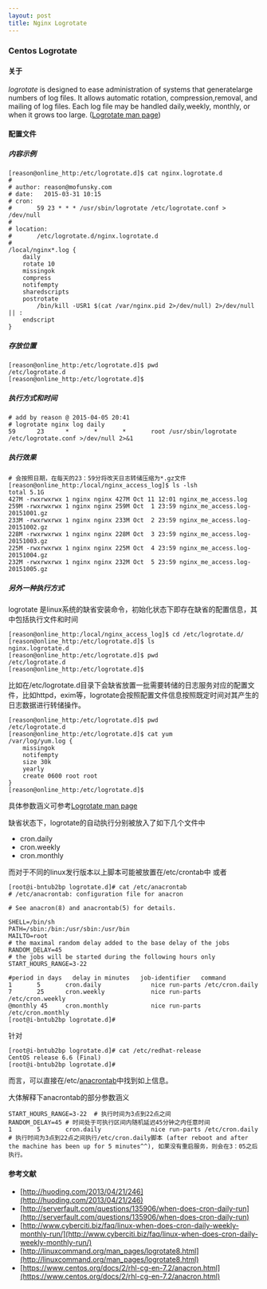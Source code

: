 ```yaml
---
layout: post
title: Nginx Logrotate
---
```


### Centos Logrotate ###

####  关于 ####

_logrotate_ is  designed to ease administration of systems that generatelarge numbers of log files.  It allows automatic rotation, compression,removal, and mailing of log files.  Each log file may be handled daily,weekly, monthly, or when it grows too large. ([Logrotate man page](http://linuxcommand.org/man_pages/logrotate8.html))

#### 配置文件 ####

##### 内容示例

```
[reason@online_http:/etc/logrotate.d]$ cat nginx.logrotate.d
#
# author: reason@mofunsky.com
# date:   2015-03-31 10:15
# cron:
#       59 23 * * * /usr/sbin/logrotate /etc/logrotate.conf > /dev/null
#
# location:
#       /etc/logrotate.d/nginx.logrotate.d
#
/local/nginx*.log {
    daily
    rotate 10
    missingok
    compress
    notifempty
    sharedscripts
    postrotate
        /bin/kill -USR1 $(cat /var/nginx.pid 2>/dev/null) 2>/dev/null || :
    endscript
}
```

##### 存放位置

```
[reason@online_http:/etc/logrotate.d]$ pwd
/etc/logrotate.d
[reason@online_http:/etc/logrotate.d]$
```

##### 执行方式和时间
```
# add by reason @ 2015-04-05 20:41
# logrotate nginx log daily
59      23      *       *       *       root /usr/sbin/logrotate /etc/logrotate.conf >/dev/null 2>&1
```

##### 执行效果
```
# 会按照日期，在每天的23：59分将改天日志转储压缩为*.gz文件
[reason@online_http:/local/nginx_access_log]$ ls -lsh
total 5.1G
427M -rwxrwxrwx 1 nginx nginx 427M Oct 11 12:01 nginx_me_access.log
259M -rwxrwxrwx 1 nginx nginx 259M Oct  1 23:59 nginx_me_access.log-20151001.gz
233M -rwxrwxrwx 1 nginx nginx 233M Oct  2 23:59 nginx_me_access.log-20151002.gz
228M -rwxrwxrwx 1 nginx nginx 228M Oct  3 23:59 nginx_me_access.log-20151003.gz
225M -rwxrwxrwx 1 nginx nginx 225M Oct  4 23:59 nginx_me_access.log-20151004.gz
232M -rwxrwxrwx 1 nginx nginx 232M Oct  5 23:59 nginx_me_access.log-20151005.gz
```

##### 另外一种执行方式
logrotate 是linux系统的缺省安装命令，初始化状态下即存在缺省的配置信息，其中包括执行文件和时间

```
[reason@online_http:/local/nginx_access_log]$ cd /etc/logrotate.d/
[reason@online_http:/etc/logrotate.d]$ ls
nginx.logrotate.d
[reason@online_http:/etc/logrotate.d]$ pwd
/etc/logrotate.d
[reason@online_http:/etc/logrotate.d]$
```

比如在/etc/logrotate.d目录下会缺省放置一批需要转储的日志服务对应的配置文件，比如httpd，exim等，logrotate会按照配置文件信息按照既定时间对其产生的日志数据进行转储操作。

```
[reason@online_http:/etc/logrotate.d]$ pwd
/etc/logrotate.d
[reason@online_http:/etc/logrotate.d]$ cat yum
/var/log/yum.log {
    missingok
    notifempty
    size 30k
    yearly
    create 0600 root root
}
[reason@online_http:/etc/logrotate.d]$
```
具体参数涵义可参考[Logrotate man page](http://linuxcommand.org/man_pages/logrotate8.html)

缺省状态下，logrotate的自动执行分别被放入了如下几个文件中

  *  cron.daily
  *  cron.weekly
  *  cron.monthly

而对于不同的linux发行版本以上脚本可能被放置在/etc/crontab中
或者

```
[root@i-bntub2bp logrotate.d]# cat /etc/anacrontab
# /etc/anacrontab: configuration file for anacron

# See anacron(8) and anacrontab(5) for details.

SHELL=/bin/sh
PATH=/sbin:/bin:/usr/sbin:/usr/bin
MAILTO=root
# the maximal random delay added to the base delay of the jobs
RANDOM_DELAY=45
# the jobs will be started during the following hours only
START_HOURS_RANGE=3-22

#period in days   delay in minutes   job-identifier   command
1       5       cron.daily              nice run-parts /etc/cron.daily
7       25      cron.weekly             nice run-parts /etc/cron.weekly
@monthly 45     cron.monthly            nice run-parts /etc/cron.monthly
[root@i-bntub2bp logrotate.d]#
```
针对

```
[root@i-bntub2bp logrotate.d]# cat /etc/redhat-release
CentOS release 6.6 (Final)
[root@i-bntub2bp logrotate.d]#
```
而言，可以直接在/etc/[anacrontab](https://www.centos.org/docs/2/rhl-cg-en-7.2/anacron.html)中找到如上信息。

大体解释下anacrontab的部分参数涵义

```
START_HOURS_RANGE=3-22  # 执行时间为3点到22点之间
RANDOM_DELAY=45 # 时间处于可执行区间内随机延迟45分钟之内任意时间
1       5       cron.daily              nice run-parts /etc/cron.daily
# 执行时间为3点到22点之间执行/etc/cron.daily脚本 (after reboot and after the machine has been up for 5 minutes^^), 如果没有重启服务，则会在3：05之后执行。
```

#### 参考文献
  * [http://huoding.com/2013/04/21/246](http://huoding.com/2013/04/21/246)
  * [http://serverfault.com/questions/135906/when-does-cron-daily-run](http://serverfault.com/questions/135906/when-does-cron-daily-run)
  * [http://www.cyberciti.biz/faq/linux-when-does-cron-daily-weekly-monthly-run/](http://www.cyberciti.biz/faq/linux-when-does-cron-daily-weekly-monthly-run/)
  * [http://linuxcommand.org/man_pages/logrotate8.html](http://linuxcommand.org/man_pages/logrotate8.html)
  * [https://www.centos.org/docs/2/rhl-cg-en-7.2/anacron.html](https://www.centos.org/docs/2/rhl-cg-en-7.2/anacron.html)
